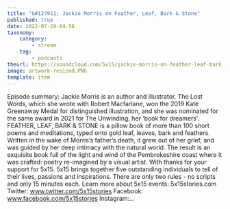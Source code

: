 ```yaml
---
title: "&#127911; Jackie Morris on Feather, Leaf, Bark & Stone"
published: true
date: 2022-07-29-04-58
taxonomy:
    category:
        - stream
    tag:
        - podcasts
theurl: https://soundcloud.com/5x15/jackie-morris-on-feather-leaf-bark-stone
image: artwork-resized.PNG
template: item
---
```


Episode summary: Jackie Morris is an author and illustrator. The Lost Words, which she wrote with Robert Macfarlane, won the 2019 Kate Greenaway Medal for distinguished illustration, and she was nominated for the same award in 2021 for The Unwinding, her &lsquo;book for dreamers&rsquo;. FEATHER, LEAF, BARK &amp; STONE is a pillow book of more than 100 short poems and meditations, typed onto gold leaf, leaves, bark and feathers. Written in the wake of Morris&rsquo;s father&rsquo;s death, it grew out of her grief, and was guided by her deep intimacy with the natural world. The result is an exquisite book full of the light and wind of the Pembrokeshire coast where it was crafted: poetry re-imagined by a visual artist. With thanks for your support for 5x15. 5x15 brings together five outstanding individuals to tell of their lives, passions and inspirations. There are only two rules - no scripts and only 15 minutes each. Learn more about 5x15 events: 5x15stories.com Twitter: www.twitter.com/5x15stories Facebook: www.facebook.com/5x15stories Instagram:&hellip;
